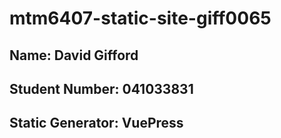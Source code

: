 # mtm6407-static-site-giff0065

## Name: David Gifford

## Student Number: 041033831

## Static Generator: VuePress